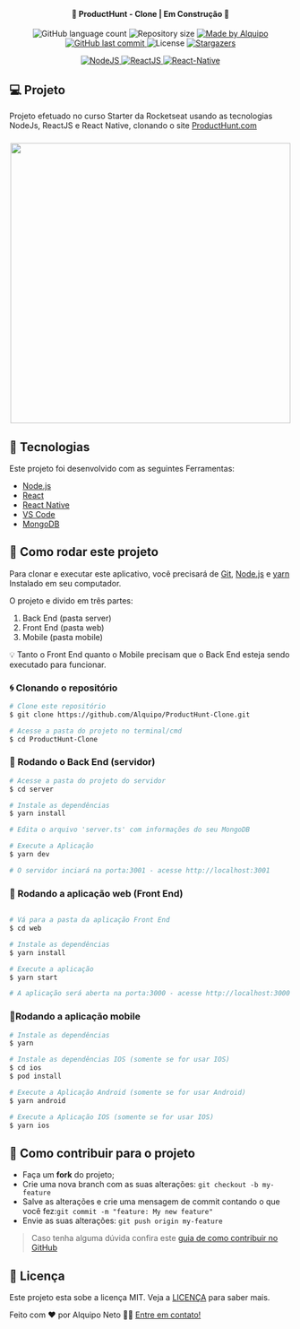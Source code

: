 <h1 align="center">
    <img alt="" title="" src=".github/banner.png"/>
</h1>

<h4 align="center"> 
 🚧	ProductHunt - Clone | Em Construção 🚧
</h4>
<p align="center">

  <img alt="GitHub language count" src="https://img.shields.io/github/languages/count/Alquipo/ProductHunt-Clone">

  <img alt="Repository size" src="https://img.shields.io/github/repo-size/Alquipo/ProductHunt-Clone">
	
  <a href="https://www.linkedin.com/in/alquiponeto/">
    <img alt="Made by Alquipo" src="https://img.shields.io/badge/made%20by-AlquipoNeto-blue">
  </a>

  <a href="https://github.com/Alquipo/NLW-01-Ecoleta/commits/master">
    <img alt="GitHub last commit" src="https://img.shields.io/github/last-commit/Alquipo/ProductHunt-Clone?color=blue">
  </a>

  <img alt="License" src="https://img.shields.io/badge/license-MIT-brightgreen?color=blue">

  <a href="https://github.com/ALquipo/ProductHunt-Clone/stargazers">
    <img alt="Stargazers" src="https://img.shields.io/github/stars/Alquipo/ProductHunt-Clone?style=social">
  </a>

</p>
<p align="center">
<a href="https://nodejs.org/en/" rel="nofollow">
    <img src="https://camo.githubusercontent.com/aed2c3876a97dab0bdadd00ece0a12f9291d1dab/68747470733a2f2f696d672e736869656c64732e696f2f7374617469632f76313f6c6162656c3d4e6f6465266d6573736167653d4a5326636f6c6f723d626c75653f7374796c653d706c6173746963266c6f676f3d4e6f64652e6a73" alt="NodeJS" data-canonical-src="https://img.shields.io/static/v1?label=Node&amp;message=JS&amp;color=blue?style=plastic&amp;logo=Node.js" style="max-width:100%;">
  </a>

  <a href="https://reactjs.org/" rel="nofollow">
    <img src="https://camo.githubusercontent.com/2fa18e428de4a1b7917b25f79b23633301dc152b/68747470733a2f2f696d672e736869656c64732e696f2f7374617469632f76313f6c6162656c3d5265616374266d6573736167653d4a5326636f6c6f723d626c75653f7374796c653d706c6173746963266c6f676f3d5265616374" alt="ReactJS" data-canonical-src="https://img.shields.io/static/v1?label=React&amp;message=JS&amp;color=blue?style=plastic&amp;logo=React" style="max-width:100%;">
  </a>

  <a href="https://reactnative.dev/" rel="nofollow">
    <img src="https://camo.githubusercontent.com/099a86b814c13bf9dbb1ebc651bd48740ba1de1a/68747470733a2f2f696d672e736869656c64732e696f2f7374617469632f76313f6c6162656c3d5265616374266d6573736167653d4e617469766526636f6c6f723d626c75653f7374796c653d706c6173746963266c6f676f3d5265616374" alt="React-Native" data-canonical-src="https://img.shields.io/static/v1?label=React&amp;message=Native&amp;color=blue?style=plastic&amp;logo=React" style="max-width:100%;">
  </a>
  </p>

## 💻 Projeto

Projeto efetuado no curso Starter da Rocketseat usando as tecnologias NodeJs, ReactJS e React Native, clonando o site [ProductHunt.com](https://www.producthunt.com/)

<h3 align="center">
    <img alt="" title="" src=".github/capa.svg" width="500px" />
</h3>


## :hammer: Tecnologias

Este projeto foi desenvolvido com as seguintes Ferramentas:

- [Node.js][nodejs]
- [React][reactjs]
- [React Native][rn]
- [VS Code][vs]
- [MongoDB][mongo]

## 🚀 Como rodar este projeto

Para clonar e executar este aplicativo, você precisará de [Git][git], [Node.js][nodejs] e [yarn][yn] Instalado em seu computador.

O projeto e divido em três partes:

1. Back End (pasta server)
2. Front End (pasta web)
3. Mobile (pasta mobile)

💡 Tanto o Front End quanto o Mobile precisam que o Back End esteja sendo executado para funcionar.

### :cyclone: Clonando o repositório

```bash
# Clone este repositório
$ git clone https://github.com/Alquipo/ProductHunt-Clone.git

# Acesse a pasta do projeto no terminal/cmd
$ cd ProductHunt-Clone
```

### 🎲 Rodando o Back End (servidor)

```bash
# Acesse a pasta do projeto do servidor
$ cd server

# Instale as dependências
$ yarn install

# Edita o arquivo 'server.ts' com informações do seu MongoDB

# Execute a Aplicação
$ yarn dev

# O servidor inciará na porta:3001 - acesse http://localhost:3001

```

### 🧭 Rodando a aplicação web (Front End)

```bash

# Vá para a pasta da aplicação Front End
$ cd web

# Instale as dependências
$ yarn install

# Execute a aplicação
$ yarn start

# A aplicação será aberta na porta:3000 - acesse http://localhost:3000
```

### 📱Rodando a aplicação mobile

```bash
# Instale as dependências
$ yarn

# Instale as dependências IOS (somente se for usar IOS)
$ cd ios
$ pod install

# Execute a Aplicação Android (somente se for usar Android)
$ yarn android

# Execute a Aplicação IOS (somente se for usar IOS)
$ yarn ios

```

## 🤔 Como contribuir para o projeto

- Faça um **fork** do projeto;
- Crie uma nova branch com as suas alterações: `git checkout -b my-feature`
- Salve as alterações e crie uma mensagem de commit contando o que você fez:`git commit -m "feature: My new feature"`
- Envie as suas alterações: `git push origin my-feature`

> Caso tenha alguma dúvida confira este [guia de como contribuir no GitHub](https://github.com/firstcontributions/first-contributions)

## :memo: Licença

Este projeto esta sobe a licença MIT. Veja a [LICENÇA][license] para saber mais.

Feito com ❤️ por Alquipo Neto 👋🏽 [Entre em contato!](https://www.linkedin.com/in/alquiponeto/)

[nodejs]: https://nodejs.org/
[typescript]: https://www.typescriptlang.org/
[expo]: https://expo.io/
[reactjs]: https://reactjs.org
[rn]: https://facebook.github.io/react-native/
[vs]: https://code.visualstudio.com/
[rs]: https://rocketseat.com.br
[license]: https://opensource.org/licenses/MIT
[yn]: https://yarnpkg.com/
[git]: https://git-scm.com
[mongo]: https://www.mongodb.com/
